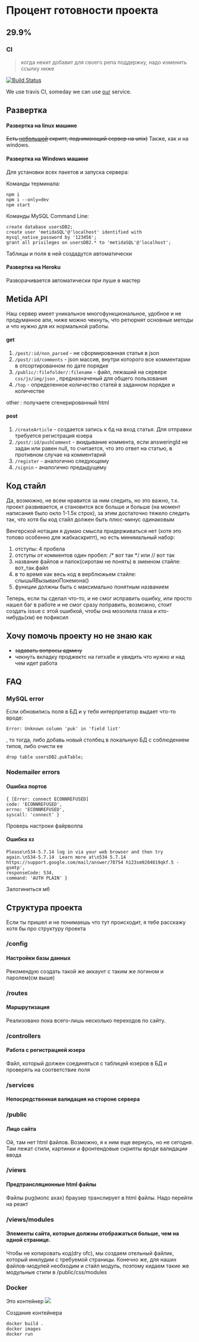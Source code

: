 # Процент готовности проекта

## 29.9%

### CI

>когда некит добавит для своего репа поддержку, надо изменить ссылку ниже

[![Build Status](https://travis-ci.com/Sapfir0/metida.svg?branch=master)](https://travis-ci.com/Sapfir0/metida)

We use travis CI, someday we can use [our](https://github.com/Sapfir0/pyCI) service.

## Развертка

#### Развертка на linux машине

~~Есть [небольшой](https://github.com/Sapfir0/scriptForOurLife/tree/master/deploymentMetida) скрипт, поднимающий сервер на unix)~~
Также, как и на windows. 

#### Развертка на Windows машине

Для установки всех пакетов и запуска сервера:

Команды терминала:

    npm i
    npm i --only=dev
    npm start

Команды MySQL Command Line:

    create database usersDB2; 
    create user 'metidaSQL'@'localhost' identified with mysql_native_password by '123456';
    grant all privileges on usersDB2.* to 'metidaSQL'@'localhost';

Таблицы и поля в ней создадутся автоматически

#### Развертка на Heroku

Разворачивается автоматически при пуше в мастер

## Metida API

Наш сервер имеет уникальное многофункциональное, удобное и не продуманное апи, ниже можно чекнуть, что ретюрнят основные методы и что нужно для их нормальной работы.
#### get
1. `/post/:id/non_parsed` - не сформированная статья в json
1. `/post/:id/comments` - json массив, внутри которого все комментарии в отсортированном по дате порядке
1. `/public/:filefolder/:filename` - файл, лежаший на сервере `css/js/img/json` , предназначеный для общего пользования
1. `/top` - определенное количество статей в заданном порядке и количестве

other : получаете сгенерированный html

#### post 
1. `/createArticle` - создается запись к бд на вход статья. Для отправки требуется регистрация юзера
1. `/post/:id/pushComment` - вкидывание коммента, если answeringId не задан или равен null, то считается, что это ответ на статью, в противном случае на комментарий
1. `/register` - аналогично следующему
1. `/signin` - аналогично предыдущему

## Код стайл

<p> Да, возможно, не всем нравится за ним следить, но это важно, т.к. проект развивается, и становится все больше и больше (на момент написания было окло 1-1.5к строк), за этим достаточно тяжело следить так, что хотя бы код стайл должен быть плюс-минус одинаковым
<p> Венгерской нотации я думаю смысла придерживаться нет (хотя это топово особенно для жабкаскрипт), но есть минимальный набор:

1. отступы: 4 пробела
1. отступы от комментов один пробел: /* вот так */ или // вот так 
2. название файлов и папок(сиротам не понять) в змеином стайле: вот_так.файл
3. в то время как весь код в верблюжьем стайле: слышьЯВызываюПокемона()
4. функции должны быть с максимально понятным названием 


Теперь, если ты сделал что-то, и не смог исправить ошибку, или просто нашел баг в работе и не смог сразу поправить, возможно, стоит создать issue с этой ошибкой, чтобы она мозолила глаза и кто-нибудь(хм) ее пофиксил

## Хочу помочь проекту но не знаю как

* ~~задавать вопросы админу~~
* чекнуть вкладку проджектс на гитхабе и увидить что нужно и над чем идет работа 

## FAQ

### MySQL error

Если обновились поля в БД и у тебя интерпретатор выдает что-то вроде:

    Error: Unknown column 'puk' in 'field list'

, то тогда, либо добавь новый столбец в локальную БД с соблюдением типов, либо очисти ее
    
    drop table usersDB2.pukTable;  

### Nodemailer errors
#### Ошибка портов
    { [Error: connect ECONNREFUSED]
    code: 'ECONNREFUSED',
    errno: 'ECONNREFUSED',
    syscall: 'connect' }

  Проверь настроки файрволла

#### Ошибка хз
    Please\n534-5.7.14 log in via your web browser and then try again.\n534-5.7.14  Learn more at\n534 5.7.14  https://support.google.com/mail/answer/78754 h123sm9284819qkf.5 - gsmtp',
    responseCode: 534,
    command: 'AUTH PLAIN' }

Залогиниться мб

## Структура проекта

Если ты пришел и не понимаешь что тут происходит, я тебе расскажу хотя бы про структуру проекта

### /config

#### Настройки базы данных

Рекомендую создать такой же аккаунт с таким же логином и паролем(см выше)

### /routes

#### Маршрутизация

Реализовано пока всего-лишь несколько переходов по сайту.

### /controllers

#### Работа с регистрацией юзера

Файл, который должен соединяться с таблицей юзеров в БД и проверять на соответствие поля

### /services

#### Непосредственная валидация на стороне сервера

### /public

#### Лицо сайта

Ой, там нет html файлов. Возможно, я к ним еще вернусь, но не сегодня. Там лежат стили, картинки и фронтендовые скрипты вроде валидации ввода

### /views

#### Предтрансляционные html файлы

Файлы pug(мопс ахах) браузер транслирует в html файлы. Надо перейти на реакт

### /views/modules

#### Элементы сайта, которые должны отображаться больше, чем на одной странице.

Чтобы не копировать код(dry ofc), мы создаем отельный файлик, который инклудим с требуемой страницы. Конечно же, для наших файлов-модулей необходим и стайл модуль, поэтому кидаем такие же модульные стили в /public/css/modules

### Docker

Это контейнер ![](https://im0-tub-ru.yandex.net/i?id=9c8143a2c07d5d1b78dbad9b2567a6ae-l&n=13)

Создание контейнера

    docker build .
    docker images
    docker run  
